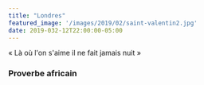 ```yaml
---
title: "Londres"
featured_image: '/images/2019/02/saint-valentin2.jpg'
date: 2019-032-12T22:00:00-05:00
---
```



« Là où l'on s'aime il ne fait jamais nuit »

### Proverbe africain